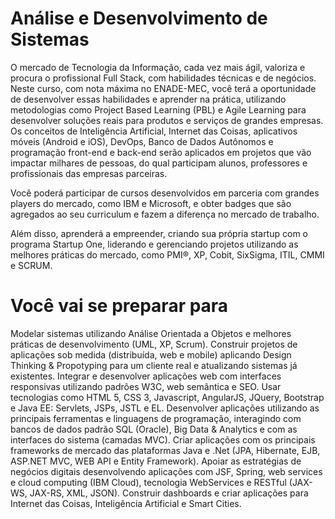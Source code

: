 # Análise e Desenvolvimento de Sistemas
O mercado de Tecnologia da Informação, cada vez mais ágil, valoriza e procura o profissional Full Stack, com habilidades técnicas e de negócios. Neste curso, com nota máxima no ENADE-MEC, você terá a oportunidade de desenvolver essas habilidades e aprender na prática, utilizando metodologias como Project Based Learning (PBL) e Agile Learning para desenvolver soluções reais para produtos e serviços de grandes empresas. Os conceitos de Inteligência Artificial, Internet das Coisas, aplicativos móveis (Android e iOS), DevOps, Banco de Dados Autônomos e programação front-end e back-end serão aplicados em projetos que vão impactar milhares de pessoas, do qual participam alunos, professores e profissionais das empresas parceiras.

Você poderá participar de cursos desenvolvidos em parceria com grandes players do mercado, como IBM e Microsoft, e obter badges que são agregados ao seu curriculum e fazem a diferença no mercado de trabalho.

Além disso, aprenderá a empreender, criando sua própria startup com o programa Startup One, liderando e gerenciando projetos utilizando as melhores práticas do mercado, como PMI®, XP, Cobit, SixSigma, ITIL, CMMI e SCRUM.


# Você vai se preparar para
Modelar sistemas utilizando Análise Orientada a Objetos e melhores práticas de desenvolvimento (UML, XP, Scrum). Construir projetos de aplicações sob medida (distribuída, web e mobile) aplicando Design Thinking & Propotyping para um cliente real e atualizando sistemas já existentes. Integrar e desenvolver aplicações web com interfaces responsivas utilizando padrões W3C, web semântica e SEO. Usar tecnologias como HTML 5, CSS 3, Javascript, AngularJS, JQuery, Bootstrap e Java EE: Servlets, JSPs, JSTL e EL. Desenvolver aplicações utilizando as principais ferramentas e linguagens de programação, interagindo com bancos de dados padrão SQL (Oracle), Big Data & Analytics e com as interfaces do sistema (camadas MVC). Criar aplicações com os principais frameworks de mercado das plataformas Java e .Net (JPA, Hibernate, EJB, ASP.NET MVC, WEB API e Entity Framework). Apoiar as estratégias de negócios digitais desenvolvendo aplicações com JSF, Spring, web services e cloud computing (IBM Cloud), tecnologia WebServices e RESTful (JAX-WS, JAX-RS, XML, JSON). Construir dashboards e criar aplicações para Internet das Coisas, Inteligência Artificial e Smart Cities.
